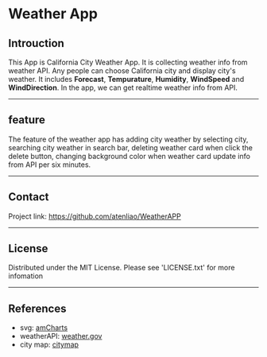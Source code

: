# Weather App

## Introuction
This App is California City Weather App. It is collecting weather info from weather API. Any people can choose California city and display city's weather. It includes **Forecast**, **Tempurature**, **Humidity**, **WindSpeed** and **WindDirection**. In the app, we can get realtime weather info from API.

---
## feature
The feature of the weather app has adding city weather by selecting city, searching city weather in search bar, deleting weather card when click the delete button, changing background color when weather card update info from API per six minutes.

---
## Contact
Project link: https://github.com/atenliao/WeatherAPP 

---
## License

Distributed under the MIT License. Please see 'LICENSE.txt' for more infomation

---
## References
 * svg: [amCharts](https://www.amcharts.com/)
 * weatherAPI: [weather.gov](https://www.weather.gov/documentation/services-web-api)
 * city map: [citymap](https://developers.google.com/maps/) 